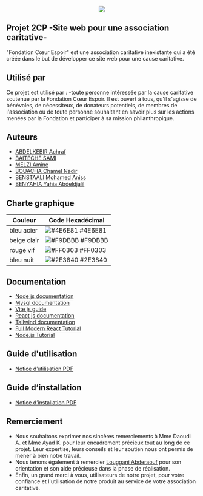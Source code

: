 <p align="center"> <img src="https://i.ibb.co/7jXGRDf/Logo-1.png" /> </p>

## Projet 2CP -Site web pour une association caritative-

"Fondation Cœur Espoir" est une association caritative inexistante qui a été créée dans le but de développer ce site web pour une cause caritative.

## Utilisé par

Ce projet est utilisé par :
-toute personne intéressée par la cause caritative soutenue par la Fondation Cœur Espoir. Il est ouvert à tous, qu'il s'agisse de bénévoles, de nécessiteux, de donateurs potentiels, de membres de l'association ou de toute personne souhaitant en savoir plus sur les actions menées par la Fondation et participer à sa mission philanthropique.

## Auteurs

* [ABDELKEBIR Achraf](https://github.com/aachraf94)
* [BAITECHE SAMI](https://github.com/Samibaiteche)
* [MELZI Amine](https://github.com/Amine1820)
* [BOUACHA Chamel Nadir](https://github.com/Chamiln17)
* [BENSTAALI Mohamed Aniss](https://github.com/AnissBenstaali)
* [BENYAHIA Yahia Abdeldjalil](https://github.com/yahiaDZz)

## Charte graphique

| Couleur             | Code Hexadécimal                                                                |
| ----------------- | ------------------------------------------------------------------ |
| bleu acier | ![#4E6E81](https://via.placeholder.com/10/4E6E81?text=+) #4E6E81 |
| beige clair | ![#F9DBBB](https://via.placeholder.com/10/F9DBBB?text=+) #F9DBBB |
| rouge vif | ![#FF0303](https://via.placeholder.com/10/FF0303?text=+) #FF0303 |
| bleu nuit | ![#2E3840](https://via.placeholder.com/10/2E3840?text=+) #2E3840 |


## Documentation

* [Node js documentation](https://nodejs.org/en/docs)
* [Mysql documentation](https://dev.mysql.com/doc/)
* [Vite js guide](https://vitejs.dev/guide/)
* [React js documentation](https://www.youtube.com/watch?v=isqtQmWpDtg)
* [Tailwind documentation](http://myreader.toile-libre.org/Documentation_QMC.pdf)
* [Full Modern React Tutorial](https://youtube.com/playlist?list=PL4cUxeGkcC9gZD-Tvwfod2gaISzfRiP9d)
* [Node.js Tutorial](https://www.youtube.com/watch?v=Oe421EPjeBE&t=7580s&ab_channel=freeCodeCamp.org)

## Guide d'utilisation

* [Notice d’utilisation PDF](https://drive.google.com/file/d/17J-eyQeBiMzGNhOoTtDVaFNQkcMr2Ug_/view?usp=sharing)


## Guide d’installation

* [Notice d’installation PDF](https://drive.google.com/file/d/17J-eyQeBiMzGNhOoTtDVaFNQkcMr2Ug_/view?usp=sharing)


## Remerciement

* Nous souhaitons exprimer nos sincères remerciements à Mme Daoudi A. et Mme Ayad K. pour leur encadrement précieux tout au long de ce projet. Leur expertise, leurs conseils et leur soutien nous ont permis de mener à bien notre travail.
* Nous tenons également à remercier [Louggani Abderaouf](https://github.com/rx0f) pour son orientation et son aide précieuse dans la phase de réalisation.
* Enfin, un grand merci à vous, utilisateurs de notre projet, pour votre confiance et l'utilisation de notre produit au service de votre association caritative.
